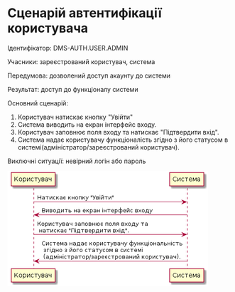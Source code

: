 # Сценарій автентифікації користувача

Ідентифікатор: DMS-AUTH.USER.ADMIN

Учасники: зареєстрований користувач, система

Передумова: дозволений доступ акаунту до системи

Результат: доступ до функціоналу системи

Основний сценарій:
   1. Користувач натискає кнопку "Увійти"
   2. Система виводить на екран інтерфейс входу.
   3. Користувач заповнює поля входу та натискає "Підтвердити вхід".
   4. Система надає користувачу функціоналість згідно з його статусом в системі(адміністратор/зареєстрований користувач).
   
Виключні ситуації: невірний логін або пароль
 
![](https://github.com/shooterdimon/DocumentManagementSystem/blob/master/UseCases/Diagrams/Authentication.png)
